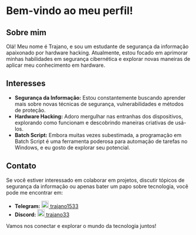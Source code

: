 # Bem-vindo ao meu perfil!

## Sobre mim
Olá! Meu nome é Trajano, e sou um estudante de segurança da informação apaixonado por hardware hacking. Atualmente, estou focado em aprimorar minhas habilidades em segurança cibernética e explorar novas maneiras de aplicar meu conhecimento em hardware.

## Interesses
- **Segurança da Informação:** Estou constantemente buscando aprender mais sobre novas técnicas de segurança, vulnerabilidades e métodos de proteção.
- **Hardware Hacking:** Adoro mergulhar nas entranhas dos dispositivos, explorando como funcionam e descobrindo maneiras criativas de usá-los.
- **Batch Script:** Embora muitas vezes subestimada, a programação em Batch Script é uma ferramenta poderosa para automação de tarefas no Windows, e eu gosto de explorar seu potencial.

## Contato
Se você estiver interessado em colaborar em projetos, discutir tópicos de segurança da informação ou apenas bater um papo sobre tecnologia, você pode me encontrar em:
- **Telegram:** [<img src="https://upload.wikimedia.org/wikipedia/commons/thumb/8/82/Telegram_logo.svg/512px-Telegram_logo.svg.png" alt="Telegram" width="20"/> trajano1533](https://t.me/trajano1533)
- **Discord:** [<img src="https://upload.wikimedia.org/wikipedia/commons/thumb/6/6b/Font_Awesome_5_brands_discord_color.svg/512px-Font_Awesome_5_brands_discord_color.svg.png" alt="Discord" width="20"/> trajano33](#)

Vamos nos conectar e explorar o mundo da tecnologia juntos!
